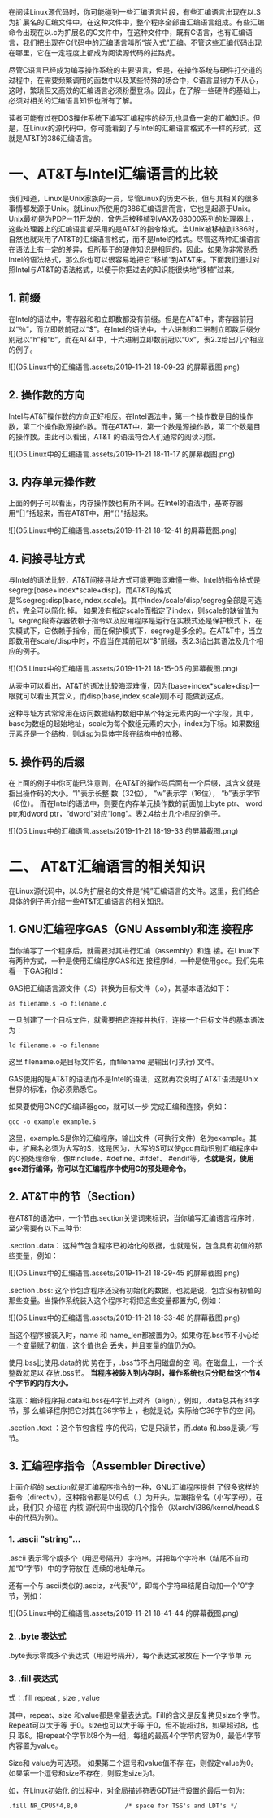 ​		在阅读Linux源代码时，你可能碰到一些汇编语言片段，有些汇编语言出现在以.S为扩展名的汇编文件中，在这种文件中，整个程序全部由汇编语言组成。有些汇编命令出现在以.c为扩展名的C文件中，在这种文件中，既有C语言，也有汇编语言，我们把出现在C代码中的汇编语言叫所“嵌入式”汇编。不管这些汇编代码出现在哪里，它在一定程度上都成为阅读源代码的拦路虎。

尽管C语言已经成为编写操作系统的主要语言，但是，在操作系统与硬件打交道的过程中，在需要频繁调用的函数中以及某些特殊的场合中，C语言显得力不从心，这时，繁琐但又高效的汇编语言必须粉墨登场。因此，在了解一些硬件的基础上，必须对相关的汇编语言知识也所有了解。

 读者可能有过在DOS操作系统下编写汇编程序的经历,也具备一定的汇编知识。但是，在Linux的源代码中，你可能看到了与Intel的汇编语言格式不一样的形式，这就是AT&T的386汇编语言。

# 一、AT&T与Intel汇编语言的比较

我们知道，Linux是Unix家族的一员，尽管Linux的历史不长，但与其相关的很多事情都发源于Unix。就Linux所使用的386汇编语言而言，它也是起源于Unix。Unix最初是为PDP－11开发的，曾先后被移植到VAX及68000系列的处理器上，这些处理器上的汇编语言都采用的是AT&T的指令格式。当Unix被移植到i386时，自然也就采用了AT&T的汇编语言格式，而不是Intel的格式。尽管这两种汇编语言在语法上有一定的差异，但所基于的硬件知识是相同的，因此，如果你非常熟悉Intel的语法格式，那么你也可以很容易地把它“移植“到AT&T来。下面我们通过对照Intel与AT&T的语法格式，以便于你把过去的知识能很快地“移植”过来。

## 1. 前缀

   在Intel的语法中，寄存器和和立即数都没有前缀。但是在AT&T中，寄存器前冠以“％”，而立即数前冠以“$”。在Intel的语法中，十六进制和二进制立即数后缀分别冠以“h”和“b”，而在AT&T中，十六进制立即数前冠以“0x”，表2.2给出几个相应的例子。

![](05.Linux中的汇编语言.assets/2019-11-21 18-09-23 的屏幕截图.png)

## 2. 操作数的方向

Intel与AT&T操作数的方向正好相反。在Intel语法中，第一个操作数是目的操作数，第二个操作数源操作数。而在AT&T中，第一个数是源操作数，第二个数是目的操作数。由此可以看出，AT&T 的语法符合人们通常的阅读习惯。

![](05.Linux中的汇编语言.assets/2019-11-21 18-11-17 的屏幕截图.png)

## 3. 内存单元操作数

上面的例子可以看出，内存操作数也有所不同。在Intel的语法中，基寄存器用“［］”括起来，而在AT&T中，用“（）”括起来。

![](05.Linux中的汇编语言.assets/2019-11-21 18-12-41 的屏幕截图.png)

## 4. 间接寻址方式

与Intel的语法比较，AT&T间接寻址方式可能更晦涩难懂一些。Intel的指令格式是segreg:[base+index*scale+disp]，而AT&T的格式是%segreg:disp(base,index,scale)。其中index/scale/disp/segreg全部是可选的，完全可以简化 掉。 如果没有指定scale而指定了index，则scale的缺省值为1。segreg段寄存器依赖于指令以及应用程序是运行在实模式还是保护模式下，在实模式下，它依赖于指令，而在保护模式下，segreg是多余的。在AT&T中，当立即数用在scale/disp中时，不应当在其前冠以“$”前缀，表2.3给出其语法及几个相应的例子。

![](05.Linux中的汇编语言.assets/2019-11-21 18-15-05 的屏幕截图.png)

从表中可以看出，AT&T的语法比较晦涩难懂，因为[base+index*scale+disp]一眼就可以看出其含义，而disp(base,index,scale)则不可 能做到这点。

这种寻址方式常常用在访问数据结构数组中某个特定元素内的一个字段，其中，base为数组的起始地址，scale为每个数组元素的大小，index为下标。如果数组元素还是一个结构，则disp为具体字段在结构中的位移。

## 5. 操作码的后缀

在上面的例子中你可能已注意到，在AT&T的操作码后面有一个后缀，其含义就是指出操作码的大小。“l”表示长整 数（32位）， “w”表示字（16位）， “b”表示字节（8位）。 而在Intel的语法中，则要在内存单元操作数的前面加上byte ptr、 word ptr,和dword ptr，“dword”对应“long”。表2.4给出几个相应的例子。

![](05.Linux中的汇编语言.assets/2019-11-21 18-19-33 的屏幕截图.png)

# 二、 AT&T汇编语言的相关知识

在Linux源代码中，以.S为扩展名的文件是“纯”汇编语言的文件。这里，我们结合具体的例子再介绍一些AT&T汇编语言的相关知识。

## 1. GNU汇编程序GAS（GNU Assembly和连 接程序

当你编写了一个程序后，就需要对其进行汇编（assembly）和连  接。在Linux下有两种方式，一种是使用汇编程序GAS和连 接程序ld，一种是使用gcc。我们先来看一下GAS和ld：

GAS把汇编语言源文件（.S）转换为目标文件（.o），其基本语法如下：

```shell
as filename.s -o filename.o
```

一旦创建了一个目标文件，就需要把它连接并执行，连接一个目标文件的基本语法为：

```shell
ld filename.o -o filename
```

这里 filename.o是目标文件名，而filename 是输出(可执行) 文件。

GAS使用的是AT&T的语法而不是Intel的语法，这就再次说明了AT&T语法是Unix世界的标准，你必须熟悉它。

如果要使用GNC的C编译器gcc，就可以一步 完成汇编和连接，例如：

```shell
gcc -o example example.S
```

  这里，example.S是你的汇编程序，输出文件（可执行文件）名为example。其中，扩展名必须为大写的S，这是因为，大写的S可以使gcc自动识别汇编程序中的C预处理命令，像#include、#define、#ifdef、 #endif等，**也就是说，使用gcc进行编译，你可以在汇编程序中使用C的预处理命令。**

## 2. AT&T中的节（Section）

  在AT&T的语法中，一个节由.section关键词来标识，当你编写汇编语言程序时，至少需要有以下三种节:

.section .data： 这种节包含程序已初始化的数据，也就是说，包含具有初值的那些变量，例如：

![](05.Linux中的汇编语言.assets/2019-11-21 18-29-45 的屏幕截图.png)

.section .bss: 这个节包含程序还没有初始化的数据，也就是说，包含没有初值的那些变量。当操作系统装入这个程序时将把这些变量都置为0, 例如：

![](05.Linux中的汇编语言.assets/2019-11-21 18-33-48 的屏幕截图.png)

当这个程序被装入时，name 和 name_len都被置为0。如果你在.bss节不小心给一个变量赋了初值，这个值也会  丢失，并且变量的值仍为0。

使用.bss比使用.data的优 势在于，.bss节不占用磁盘的空 间。在磁盘上，一个长整数就足以  存放.bss节。 **当程序被装入到内存时，操作系统也只分配 给这个节4个字节的内存大小。**

注意：编译程序把.data和.bss在4字节上对齐（align），例如，.data总共有34字节，那 么编译程序把它对其在36字节上 ，也就是说，实际给它36字节的空  间。

.section .text ：这个节包含程   序的代码，它是只读节，而.data 和.bss是读／写节。

## 3. 汇编程序指令（Assembler Directive）

上面介绍的.section就是汇编程序指令的一种，GNU汇编程序提供 了很多这样的指令（directiv），这种指令都是以句点（.）为开头，后跟指令名（小写字母），在此，我们只 介绍在  内核 源代码中出现的几个指令（以arch/i386/kernel/head.S中的代码为例）。



### 1.  .ascii "string"...

.ascii 表示零个或多个（用逗号隔开）字符串，并把每个字符串（结尾不自动加“0“字节）中的字符放在 连续的地址单元。

还有一个与.ascii类似的.asciz，z代表“0“，即每个字符串结尾自动加一个”0“字节，例如：

![](05.Linux中的汇编语言.assets/2019-11-21 18-41-44 的屏幕截图.png)

### 2. .byte 表达式

.byte表示零或多个表达式（用逗号隔开），每个表达式被放在下一个字节单 元

### 3. .fill 表达式

式：.fill repeat , size , value

其中，repeat、size 和value都是常量表达式。Fill的含义是反复拷贝size个字节。Repeat可以大于等  于0。size也可以大于等  于0，但不能超过8，如果超过8，也只  取8。把repeat个字节以8个为一组，每组的最高4个字节内容为0，最低4字节内容置为value。

Size和 value为可选项。 如果第二个逗号和value值不存 在，则假定value为0。如果第一个逗号和size不存在，则假定size为1。

如，在Linux初始化 的过程中，对全局描述符表GDT进行设置的最后一句为:

```assembly
.fill NR_CPUS*4,8,0             /* space for TSS's and LDT's */
```



